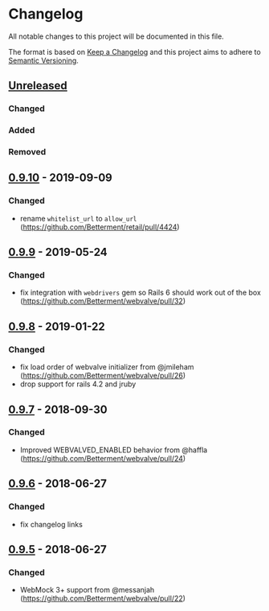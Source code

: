 # Changelog
All notable changes to this project will be documented in this file.

The format is based on [Keep a Changelog](http://keepachangelog.com/en/1.0.0/)
and this project aims to adhere to [Semantic Versioning](http://semver.org/spec/v2.0.0.html).

## [Unreleased]
### Changed
### Added
### Removed

## [0.9.10] - 2019-09-09
### Changed
- rename `whitelist_url` to `allow_url` (https://github.com/Betterment/retail/pull/4424)

## [0.9.9] - 2019-05-24
### Changed
- fix integration with `webdrivers` gem so Rails 6 should work out of the box (https://github.com/Betterment/webvalve/pull/32)

## [0.9.8] - 2019-01-22
### Changed
- fix load order of webvalve initializer from @jmileham (https://github.com/Betterment/webvalve/pull/26)
- drop support for rails 4.2 and jruby

## [0.9.7] - 2018-09-30
### Changed
- Improved WEBVALVED_ENABLED behavior from @haffla (https://github.com/Betterment/webvalve/pull/24)

## [0.9.6] - 2018-06-27
### Changed
- fix changelog links

## [0.9.5] - 2018-06-27
### Changed
- WebMock 3+ support from @messanjah (https://github.com/Betterment/webvalve/pull/22)

[Unreleased]: https://github.com/Betterment/webvalve/compare/v0.9.9...HEAD
[0.9.10]: https://github.com/Betterment/webvalve/compare/v0.9.9...v0.9.10
[0.9.9]: https://github.com/Betterment/webvalve/compare/v0.9.8...v0.9.9
[0.9.8]: https://github.com/Betterment/webvalve/compare/v0.9.7...v0.9.8
[0.9.7]: https://github.com/Betterment/webvalve/compare/v0.9.6...v0.9.7
[0.9.6]: https://github.com/Betterment/webvalve/compare/v0.9.5...v0.9.6
[0.9.5]: https://github.com/Betterment/webvalve/compare/v0.9.4...v0.9.5

